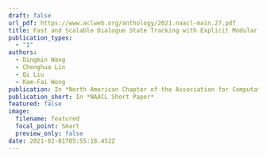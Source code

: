 ```yaml
---
draft: false
url_pdf: https://www.aclweb.org/anthology/2021.naacl-main.27.pdf
title: Fast and Scalable Dialogue State Tracking with Explicit Modular Decomposition
publication_types:
  - "1"
authors:
  - Dingmin Wang
  - Chenghua Lin
  - Qi Liu
  - Kam-Fai Wong
publication: In *North American Chapter of the Association for Computational Linguistics*
publication_short: In *NAACL Short Paper*
featured: false
image:
  filename: featured
  focal_point: Smart
  preview_only: false
date: 2021-02-01T05:55:18.452Z
---
```


